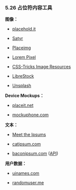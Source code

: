 ### 5.26 占位符内容工具

**图像：**

* [placehold.it](http://placehold.it)

* [Satyr](http://satyr.io)

* [Placeimg](http://placeimg.com)

* [Lorem Pixel](http://lorempixel.com)

* [CSS-Tricks Image Resources](https://css-tricks.com/sites-with-high-quality-photos-you-can-use-for-free/)

* [LibreStock](http://librestock.com)

* [Unsplash](https://unsplash.it)

**Device Mockups：**

* [placeit.net](https://placeit.net)

* [mockuphone.com](http://mockuphone.com)

**文本：**

* [Meet the Ipsums](http://meettheipsums.com)

* [catipsum.com](http://www.catipsum.com/)

* [baconipsum.com](http://baconipsum.com/) ([API](http://baconipsum.com/json-api/))

**用户数据：**

* [uinames.com](https://uinames.com)

* [randomuser.me](https://randomuser.me)

